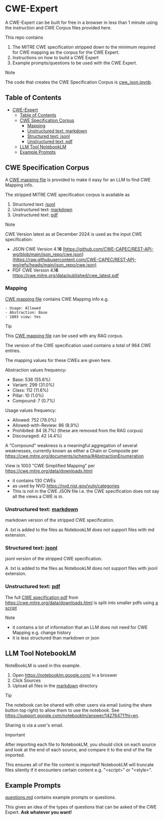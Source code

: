 # CWE-Expert

A CWE-Expert can be built for free in a browser in less than 1 minute using the instruction and CWE Corpus files provided here.

This repo contains

1. The MITRE CWE specification stripped down to the minimum required for CWE mapping as the corpus for the CWE Expert.
2. Instructions on how to build a CWE Expert
3. Example prompts/questions to be used with the CWE Expert.

> [!NOTE]
> The code that creates the CWE Specification Corpus is [cwe_json.ipynb](./cwe_json.ipynb).



## Table of Contents
- [CWE-Expert](#cwe-expert)
  - [Table of Contents](#table-of-contents)
  - [CWE Specification Corpus](#cwe-specification-corpus)
    - [Mapping](#mapping)
    - [Unstructured text: markdown](#unstructured-text-markdown)
    - [Structured text: jsonl](#structured-text-jsonl)
    - [Unstructured text: pdf](#unstructured-text-pdf)
  - [LLM Tool NotebookLM](#llm-tool-notebooklm)
  - [Example Prompts](#example-prompts)




## CWE Specification Corpus

A [CWE mapping file](CWE_corpus/markdown/cwe_mappings.md.txt) is provided to make it easy for an LLM to find CWE Mapping info. 


The stripped MITRE CWE specification corpus is available as
1. Structured text: [jsonl](./CWE_corpus/jsonl)
2. Unstructured text: [markdown](./CWE_corpus/markdown)
3. Unstructured text: [pdf](.CWE_corpus/pdf)

> [!NOTE]
> CWE Version latest as at December 2024 is used as the input CWE specification:
> - JSON CWE Version 4.1**6** [https://github.com/CWE-CAPEC/REST-API-wg/blob/main/json_repo/cwe.json](https://raw.githubusercontent.com/CWE-CAPEC/REST-API-wg/refs/heads/main/json_repo/cwe.json)
> - PDF CWE Version 4.1**6** https://cwe.mitre.org/data/published/cwe_latest.pdf 


### Mapping

[CWE mapping file](CWE_corpus/markdown/cwe_mappings.md.txt) contains CWE Mapping info e.g. 
````
- Usage: Allowed
- Abstraction: Base
- 1003 view: Yes
````

> [!TIP]
> This [CWE mapping file](CWE_corpus/markdown/cwe_mappings.md.txt) can be used with any RAG corpus.


The version of the CWE specification used contains a total of 964 CWE entries.

The mapping values for these CWEs are given here.

Abstraction values frequency:
- Base: 536 (55.6%)
- Variant: 299 (31.0%)
- Class: 112 (11.6%)
- Pillar: 10 (1.0%)
- Compound: 7 (0.7%)

Usage values frequency:
- Allowed: 752 (78.0%)
- Allowed-with-Review: 86 (8.9%)
- Prohibited: 84 (8.7%) (these are removed from the RAG corpus)
- Discouraged: 42 (4.4%)

 A "Compound" weakness is a meaningful aggregation of several weaknesses, currently known as either a Chain or Composite per https://cwe.mitre.org/documents/schema/#AbstractionEnumeration


View is 1003 "CWE Simplified Mapping" per https://cwe.mitre.org/data/downloads.html
- it contains 130 CWEs
- as used by NVD https://nvd.nist.gov/vuln/categories
- This is not in the CWE JSON file i.e. the CWE specification does not say all the views a CWE is in.



### Unstructured text: [markdown](./CWE_corpus/markdown)

markdown version of the stripped CWE specification.

A .txt is added to the files as NotebookLM does not support files with md extension.


### Structured text: [jsonl](./CWE_corpus/jsonl)

jsonl version of the stripped CWE specification.

A .txt is added to the files as NotebookLM does not support files with jsonl extension.


### Unstructured text: [pdf](./pdf)

The full [CWE specification pdf](https://cwe.mitre.org/data/published/cwe_latest.pdf) from https://cwe.mitre.org/data/downloads.html is split into smaller pdfs using [a script](./pdfsplit.sh)

> [!NOTE]
> - it contains a lot of information that an LLM does not need for CWE Mapping e.g. change history
> - it is less structured than markdown or json



## LLM Tool NotebookLM

NoteBookLM is used in this example.

1. Open https://notebooklm.google.com/ in a broswer
2. Click Sources
3. Upload all files in the [markdown](./CWE_corpus/markdown) directory


> [!TIP]
> The notebook can be shared with other users via email (using the share button top right) to allow them to use the notebook. See https://support.google.com/notebooklm/answer/14276471?hl=en.
> 
> Sharing is via a user's email.

> [!IMPORTANT]
> After importing each file to NotebookLM, you should click on each source and look at the end of each source, and compare it to the end of the file imported.
>
> This ensures all of the file content is imported!
> NotebookLM will truncate files silently if it encounters certain content e.g. \"\<script\>\" or \"\<style\>\".


## Example Prompts

[questions.md](prompts/questions.md) contains example prompts or questions.

This gives an idea of the types of questions that can be asked of the CWE Expert. **Ask whatever you want!**
